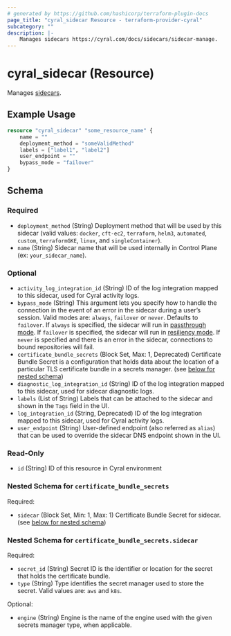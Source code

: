 ```yaml
---
# generated by https://github.com/hashicorp/terraform-plugin-docs
page_title: "cyral_sidecar Resource - terraform-provider-cyral"
subcategory: ""
description: |-
    Manages sidecars https://cyral.com/docs/sidecars/sidecar-manage.
---
```


# cyral_sidecar (Resource)

Manages [sidecars](https://cyral.com/docs/sidecars/sidecar-manage).

## Example Usage

```terraform
resource "cyral_sidecar" "some_resource_name" {
    name = ""
    deployment_method = "someValidMethod"
    labels = ["label1", "label2"]
    user_endpoint = ""
    bypass_mode = "failover"
}
```

<!-- schema generated by tfplugindocs -->

## Schema

### Required

-   `deployment_method` (String) Deployment method that will be used by this sidecar (valid values: `docker`, `cft-ec2`, `terraform`, `helm3`, `automated`, `custom`, `terraformGKE`, `linux`, and `singleContainer`).
-   `name` (String) Sidecar name that will be used internally in Control Plane (ex: `your_sidecar_name`).

### Optional

-   `activity_log_integration_id` (String) ID of the log integration mapped to this sidecar, used for Cyral activity logs.
-   `bypass_mode` (String) This argument lets you specify how to handle the connection in the event of an error in the sidecar during a user’s session. Valid modes are: `always`, `failover` or `never`. Defaults to `failover`. If `always` is specified, the sidecar will run in [passthrough mode](https://cyral.com/docs/sidecars/sidecar-manage#passthrough-mode). If `failover` is specified, the sidecar will run in [resiliency mode](https://cyral.com/docs/sidecars/sidecar-manage#resilient-mode-of-sidecar-operation). If `never` is specified and there is an error in the sidecar, connections to bound repositories will fail.
-   `certificate_bundle_secrets` (Block Set, Max: 1, Deprecated) Certificate Bundle Secret is a configuration that holds data about the location of a particular TLS certificate bundle in a secrets manager. (see [below for nested schema](#nestedblock--certificate_bundle_secrets))
-   `diagnostic_log_integration_id` (String) ID of the log integration mapped to this sidecar, used for sidecar diagnostic logs.
-   `labels` (List of String) Labels that can be attached to the sidecar and shown in the `Tags` field in the UI.
-   `log_integration_id` (String, Deprecated) ID of the log integration mapped to this sidecar, used for Cyral activity logs.
-   `user_endpoint` (String) User-defined endpoint (also referred as `alias`) that can be used to override the sidecar DNS endpoint shown in the UI.

### Read-Only

-   `id` (String) ID of this resource in Cyral environment

<a id="nestedblock--certificate_bundle_secrets"></a>

### Nested Schema for `certificate_bundle_secrets`

Required:

-   `sidecar` (Block Set, Min: 1, Max: 1) Certificate Bundle Secret for sidecar. (see [below for nested schema](#nestedblock--certificate_bundle_secrets--sidecar))

<a id="nestedblock--certificate_bundle_secrets--sidecar"></a>

### Nested Schema for `certificate_bundle_secrets.sidecar`

Required:

-   `secret_id` (String) Secret ID is the identifier or location for the secret that holds the certificate bundle.
-   `type` (String) Type identifies the secret manager used to store the secret. Valid values are: `aws` and `k8s`.

Optional:

-   `engine` (String) Engine is the name of the engine used with the given secrets manager type, when applicable.
